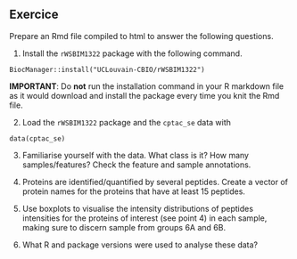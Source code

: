 ## Exercice

Prepare an Rmd file compiled to html to answer the following
questions.

1. Install the `rWSBIM1322` package with the following command.

```
BiocManager::install("UCLouvain-CBIO/rWSBIM1322")
```
  **IMPORTANT**: Do **not** run the installation command in your R
  markdown file as it would download and install the package every
  time you knit the Rmd file.

2. Load the `rWSBIM1322` package and the `cptac_se` data with

```
data(cptac_se)
```

3. Familiarise yourself with the data. What class is it? How many
   samples/features? Check the feature and sample annotations.

4. Proteins are identified/quantified by several peptides. Create a
   vector of protein names for the proteins that have at least 15
   peptides.

5. Use boxplots to visualise the intensity distributions of peptides
   intensities for the proteins of interest (see point 4) in each
   sample, making sure to discern sample from groups 6A and 6B.

6. What R and package versions were used to analyse these data?
